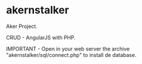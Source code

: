 # akernstalker
Aker Project.

CRUD - AngularJS with PHP.

IMPORTANT - Open in your web server the archive "akernstalker/sql/connect.php" to install de database.
